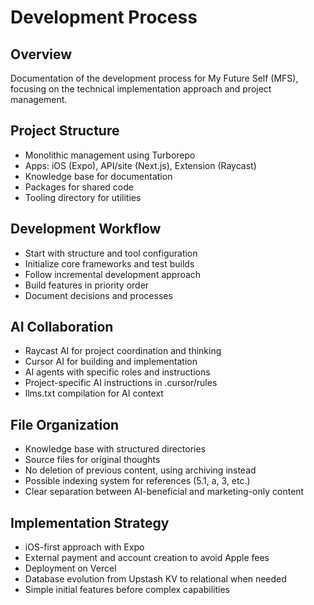 # Development Process

## Overview

Documentation of the development process for My Future Self (MFS), focusing on the technical implementation approach and project management.

## Project Structure

-   Monolithic management using Turborepo
-   Apps: iOS (Expo), API/site (Next.js), Extension (Raycast)
-   Knowledge base for documentation
-   Packages for shared code
-   Tooling directory for utilities

## Development Workflow

-   Start with structure and tool configuration
-   Initialize core frameworks and test builds
-   Follow incremental development approach
-   Build features in priority order
-   Document decisions and processes

## AI Collaboration

-   Raycast AI for project coordination and thinking
-   Cursor AI for building and implementation
-   AI agents with specific roles and instructions
-   Project-specific AI instructions in .cursor/rules
-   llms.txt compilation for AI context

## File Organization

-   Knowledge base with structured directories
-   Source files for original thoughts
-   No deletion of previous content, using archiving instead
-   Possible indexing system for references (5.1, a, 3, etc.)
-   Clear separation between AI-beneficial and marketing-only content

## Implementation Strategy

-   iOS-first approach with Expo
-   External payment and account creation to avoid Apple fees
-   Deployment on Vercel
-   Database evolution from Upstash KV to relational when needed
-   Simple initial features before complex capabilities

